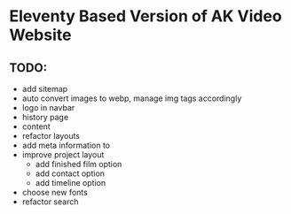 # Eleventy Based Version of AK Video Website

## TODO:

- add sitemap
- auto convert images to webp, manage img tags accordingly
- logo in navbar
- history page
- content
- refactor layouts
- add meta information to <head>
- improve project layout 
  - add finished film option
  - add contact option
  - add timeline option
- choose new fonts
- refactor search
